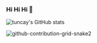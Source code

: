 ### Hi Hi Hi 🤞

<!--
**tuncayl/tuncayl** is a ✨ _special_ ✨ repository because its `README.md` (this file) appears on your GitHub profile.

Here are some ideas to get you started:

- 🔭 I’m currently working on ...
- 🌱 I’m currently learning ...
- 👯 I’m looking to collaborate on ...
- 🤔 I’m looking for help with ...
- 💬 Ask me about ...
- 📫 How to reach me: ...
- 😄 Pronouns: ...
- ⚡ Fun fact: ...
-->
![tuncay's GitHub stats](https://githubreadmestatsberyl.vercel.app/apiusername=tuncayl&show_icons=true&title_color=fff&icon_color=79ff97&text_color=9f9f9f&bg_color=151515)

![github-contribution-grid-snake2](https://user-images.githubusercontent.com/117203775/208693767-0a002ff1-01d5-4056-81b2-a3fbe8d26e40.svg)
